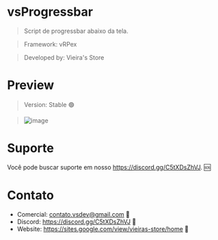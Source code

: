 # vsProgressbar

> Script de progressbar abaixo da tela. 

> Framework: vRPex

> Developed by: Vieira's Store

# Preview

> Version: Stable 🟢

> ![image](https://user-images.githubusercontent.com/98975919/185752545-209a2c6e-e4a8-430f-94bf-a93d5ef58798.png)

# Suporte
Você pode buscar suporte em nosso https://discord.gg/C5tXDsZhVJ. 🆘

# Contato
- Comercial: contato.vsdev@gmail.com 🧾
- Discord: https://discord.gg/C5tXDsZhVJ 🧾
- Website: https://sites.google.com/view/vieiras-store/home 🧾
